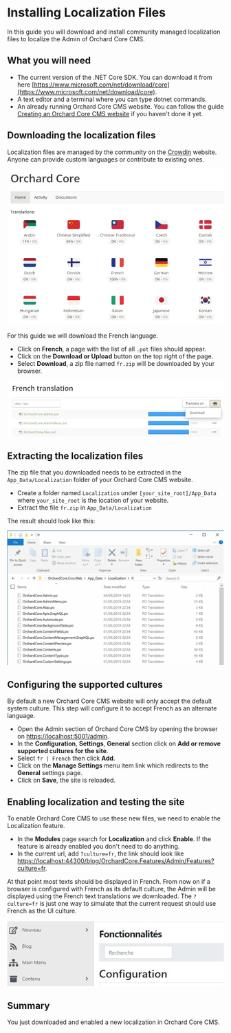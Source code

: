 # Installing Localization Files

In this guide you will download and install community managed localization files to localize the Admin of Orchard Core CMS.

## What you will need

- The current version of the .NET Core SDK. You can download it from here [https://www.microsoft.com/net/download/core](https://www.microsoft.com/net/download/core).
- A text editor and a terminal where you can type dotnet commands.
- An already running Orchard Core CMS website. You can follow the guide [Creating an Orchard Core CMS website](../create-cms-application/index.md) if you haven't done it yet.

## Downloading the localization files

Localization files are managed by the community on the [Crowdin](https://crowdin.com/project/orchard-core) website. Anyone can provide custom languages or contribute to existing ones.

![image](assets/crowdin-languages.jpg)

For this guide we will download the French language.

- Click on __French__, a page with the list of all `.pot` files should appear.
- Click on the __Download or Upload__ button on the top right of the page.
- Select __Download__, a zip file named `fr.zip` will be downloaded by your browser.

![image](assets/crowdin-download.jpg)

## Extracting the localization files

The zip file that you downloaded needs to be extracted in the `App_Data/Localization` folder of your Orchard Core CMS website.

- Create a folder named `Localization` under `[your_site_root]/App_Data` where `your_site_root` is the location of your website.
- Extract the file `fr.zip` in `App_Data/Localization`

The result should look like this:

![image](assets/localization-folder.jpg)

## Configuring the supported cultures

By default a new Orchard Core CMS website will only accept the default system culture. This step will configure it to accept French as an alternate language.

- Open the Admin section of Orchard Core CMS by opening the browser on <https://localhost:5001/admin>.
- In the __Configuration__, __Settings__, __General__ section click on __Add or remove supported cultures for the site__.
- Select `fr | French` then click __Add__.
- Click on the __Manage Settings__ menu item link which redirects to the __General__ settings page.
- Click on __Save__, the site is reloaded.

## Enabling localization and testing the site

To enable Orchard Core CMS to use these new files, we need to enable the Localization feature.

- In the __Modules__ page search for __Localization__ and click __Enable__. If the feature is already enabled you don't need to do anything.
- In the current url, add `?culture=fr`, the link should look like <https://localhost:44300/blog/OrchardCore.Features/Admin/Features?culture=fr>.

At that point most texts should be displayed in French. From now on if a browser is configured with French as its default culture, the Admin will be displayed using 
the French text translations we downloaded. The `?culture=fr` is just one way to simulate that the current request should use French as the UI culture.

![image](assets/localized-french.jpg)

## Summary

You just downloaded and enabled a new localization in Orchard Core CMS.
